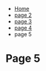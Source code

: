 <ul class="breadcrumb">
  <li><a href="index.html">Home</a></li>
  <li><a href="page2.html">page 2</a></li>
   <li><a href="page3.html">page 3</a></li>
   <li><a href="page4.html">page 4</a></li>
  <li>page 5</li> 
  </ul>

<h1>Page 5<h1>
